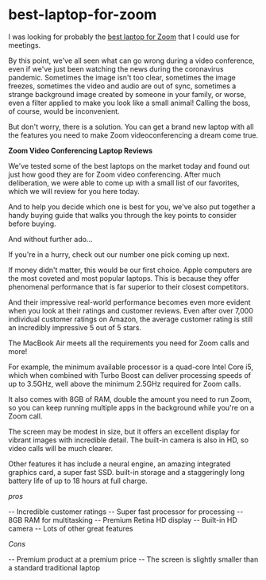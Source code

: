 # best-laptop-for-zoom
I was looking for probably the <a href="https://qualified.one/blog/bpo/best-laptop-for-zoom/">best laptop for Zoom</a> that I could use for meetings.

By this point, we've all seen what can go wrong during a video conference, even if we've just been watching the news during the coronavirus pandemic.
Sometimes the image isn't too clear, sometimes the image freezes, sometimes the video and audio are out of sync, sometimes a strange background image created by someone in your family, or worse, even a filter applied to make you look like a small animal! Calling the boss, of course, would be inconvenient.

But don't worry, there is a solution. You can get a brand new laptop with all the features you need to make Zoom videoconferencing a dream come true.

**Zoom Video Conferencing Laptop Reviews**

We've tested some of the best laptops on the market today and found out just how good they are for Zoom video conferencing. After much deliberation, we were able to come up with a small list of our favorites, which we will review for you here today.

And to help you decide which one is best for you, we've also put together a handy buying guide that walks you through the key points to consider before buying.

And without further ado...

If you're in a hurry, check out our number one pick coming up next.

If money didn't matter, this would be our first choice. Apple computers are the most coveted and most popular laptops. This is because they offer phenomenal performance that is far superior to their closest competitors.

And their impressive real-world performance becomes even more evident when you look at their ratings and customer reviews. Even after over 7,000 individual customer ratings on Amazon, the average customer rating is still an incredibly impressive 5 out of 5 stars.

The MacBook Air meets all the requirements you need for Zoom calls and more!

For example, the minimum available processor is a quad-core Intel Core i5, which when combined with Turbo Boost can deliver processing speeds of up to 3.5GHz, well above the minimum 2.5GHz required for Zoom calls.

It also comes with 8GB of RAM, double the amount you need to run Zoom, so you can keep running multiple apps in the background while you're on a Zoom call.

The screen may be modest in size, but it offers an excellent display for vibrant images with incredible detail. The built-in camera is also in HD, so video calls will be much clearer.

Other features it has include a neural engine, an amazing integrated graphics card, a super fast SSD. built-in storage and a staggeringly long battery life of up to 18 hours at full charge.

*pros*

-- Incredible customer ratings
-- Super fast processor for processing
-- 8GB RAM for multitasking
-- Premium Retina HD display
-- Built-in HD camera
-- Lots of other great features

*Cons*

-- Premium product at a premium price
-- The screen is slightly smaller than a standard traditional laptop
